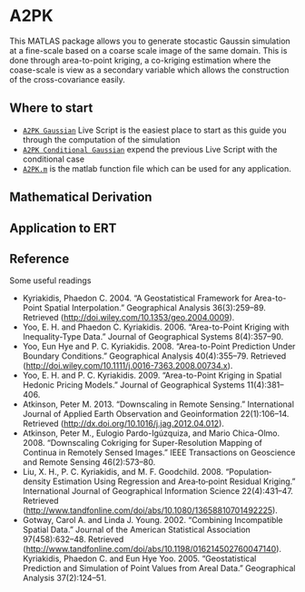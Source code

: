 # A2PK
This MATLAS package allows you to generate stocastic Gaussin simulation at a fine-scale based on a coarse scale image of the same domain. This is done through area-to-point kriging, a co-kriging estimation where the coase-scale is view as a secondary variable which allows the construction of the cross-covariance easily. 

## Where to start
- [``A2PK Gaussian``](https://raphael-nussbaumer-phd.github.io/A2PK/LiveScript/A2PK_gaussian) Live Script is the easiest place to start as this guide you through the computation of the simulation
- [``A2PK Conditional Gaussian``](https://raphael-nussbaumer-phd.github.io/A2PK/LiveScript/A2PK_cond_gaussian) expend the previous Live Script with the conditional case
- [``A2PK.m``](./A2PK.m) is the matlab function file which can be used for any application.

## Mathematical Derivation


## Application to ERT


## Reference
Some useful readings
- Kyriakidis, Phaedon C. 2004. “A Geostatistical Framework for Area-to-Point Spatial Interpolation.” Geographical Analysis 36(3):259–89. Retrieved (http://doi.wiley.com/10.1353/geo.2004.0009).
- Yoo, E. H. and Phaedon C. Kyriakidis. 2006. “Area-to-Point Kriging with Inequality-Type Data.” Journal of Geographical Systems 8(4):357–90.
- Yoo, Eun Hye and P. C. Kyriakidis. 2008. “Area-to-Point Prediction Under Boundary Conditions.” Geographical Analysis 40(4):355–79. Retrieved (http://doi.wiley.com/10.1111/j.0016-7363.2008.00734.x).
- Yoo, E. H. and P. C. Kyriakidis. 2009. “Area-to-Point Kriging in Spatial Hedonic Pricing Models.” Journal of Geographical Systems 11(4):381–406.
- Atkinson, Peter M. 2013. “Downscaling in Remote Sensing.” International Journal of Applied Earth Observation and Geoinformation 22(1):106–14. Retrieved (http://dx.doi.org/10.1016/j.jag.2012.04.012).
- Atkinson, Peter M., Eulogio Pardo-Igúzquiza, and Mario Chica-Olmo. 2008. “Downscaling Cokriging for Super-Resolution Mapping of Continua in Remotely Sensed Images.” IEEE Transactions on Geoscience and Remote Sensing 46(2):573–80.
- Liu, X. H., P. C. Kyriakidis, and M. F. Goodchild. 2008. “Population‐density Estimation Using Regression and Area‐to‐point Residual Kriging.” International Journal of Geographical Information Science 22(4):431–47. Retrieved (http://www.tandfonline.com/doi/abs/10.1080/13658810701492225).
- Gotway, Carol A. and Linda J. Young. 2002. “Combining Incompatible Spatial Data.” Journal of the American Statistical Association 97(458):632–48. Retrieved (http://www.tandfonline.com/doi/abs/10.1198/016214502760047140).
Kyriakidis, Phaedon C. and Eun Hye Yoo. 2005. “Geostatistical Prediction and Simulation of Point Values from Areal Data.” Geographical Analysis 37(2):124–51.
